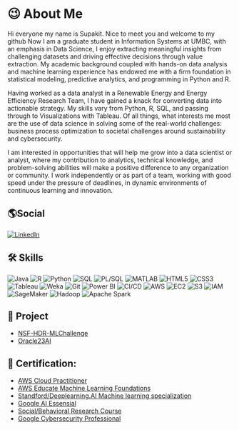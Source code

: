 <h1>😉 About Me </h1>
Hi everyone my name is Supakit. Nice to meet you and welcome to my github 
Now I am a graduate student in Information Systems at UMBC, with an emphasis in Data Science, I enjoy extracting meaningful insights from challenging datasets and driving effective decisions through value extraction. My academic background coupled with hands-on data analysis and machine learning experience has endowed me with a firm foundation in statistical modeling, predictive analytics, and programming in Python and R.

Having worked as a data analyst in a Renewable Energy and Energy Efficiency Research Team, I have gained a knack for converting data into actionable strategy. My skills vary from Python, R, SQL, and passing through to Visualizations with Tableau. Of all things, what interests me most are the use of data science in solving some of the real-world challenges: business process optimization to societal challenges around sustainability and cybersecurity.

I am interested in opportunities that will help me grow into a data scientist or analyst, where my contribution to analytics, technical knowledge, and problem-solving abilities will make a positive difference to any organization or community. I work independently or as part of a team, working with good speed under the pressure of deadlines, in dynamic environments of continuous learning and innovation.

<h2>🌎Social </h2>

[![LinkedIn](https://img.shields.io/badge/LinkedIn-0077B5?style=for-the-badge&logo=linkedin&logoColor=white)](www.linkedin.com/in/supakitboonsongprasert)

## 🛠️ Skills


![Java](https://img.shields.io/badge/Java-ED8B00?style=flat&logo=java&logoColor=white)
![R](https://img.shields.io/badge/R-276DC3?style=flat&logo=r&logoColor=white)
![Python](https://img.shields.io/badge/Python-3776AB?style=flat&logo=python&logoColor=white)
![SQL](https://img.shields.io/badge/SQL-336791?style=flat&logo=mysql&logoColor=white)
![PL/SQL](https://img.shields.io/badge/PL--SQL-F80000?style=flat&logo=oracle&logoColor=white)
![MATLAB](https://img.shields.io/badge/MATLAB-0076A8?style=flat&logo=mathworks&logoColor=white)
![HTML5](https://img.shields.io/badge/HTML5-E34F26?style=flat&logo=html5&logoColor=white)
![CSS3](https://img.shields.io/badge/CSS3-1572B6?style=flat&logo=css3&logoColor=white)
![Tableau](https://img.shields.io/badge/Tableau-E97627?style=flat&logo=tableau&logoColor=white)
![Weka](https://img.shields.io/badge/Weka-FFC20E?style=flat&logo=dataiku&logoColor=black)
![Git](https://img.shields.io/badge/Git-F05032?style=flat&logo=git&logoColor=white)
![Power BI](https://img.shields.io/badge/PowerBI-F2C811?style=flat&logo=powerbi&logoColor=black)
![CI/CD](https://img.shields.io/badge/CI%2FCD-0A0A0A?style=flat&logo=githubactions&logoColor=white)
![AWS](https://img.shields.io/badge/AWS-232F3E?style=flat&logo=amazonaws&logoColor=white)
![EC2](https://img.shields.io/badge/EC2-FF9900?style=flat&logo=amazonaws&logoColor=white)
![S3](https://img.shields.io/badge/S3-569A31?style=flat&logo=amazons3&logoColor=white)
![IAM](https://img.shields.io/badge/IAM-FF9900?style=flat&logo=amazonaws&logoColor=white)
![SageMaker](https://img.shields.io/badge/SageMaker-2E86C1?style=flat&logo=amazonaws&logoColor=white)
![Hadoop](https://img.shields.io/badge/Hadoop-66CCFF?style=flat&logo=apachehadoop&logoColor=black)
![Apache Spark](https://img.shields.io/badge/Apache_Spark-E25A1C?style=flat&logo=apachespark&logoColor=white)



<h2>💾 Project </h2>

- [NSF-HDR-MLChallenge](https://github.com/supakitboon/NSF-HDR-MLChallenge)
- [Oracle23AI](https://github.com/AswinKumar1/Vector_database_Oracle_23ai.git)

<h2>📃 Certification:</h2>

- [AWS Cloud Practitioner](https://www.credly.com/badges/df8c1424-eaea-45b5-9524-8d4e5ee8f15f/public_url)
- [AWS Educate Machine Learning Foundations](https://www.credly.com/badges/e00fb1df-1b84-46e7-8b95-8b6860800eeb/linked_in_profile)
- [Standford/Deeplearning.AI Machine learning specialization](https://www.coursera.org/account/accomplishments/specialization/FCG2OG0KX1IV)
- [Google AI Essensial](https://www.coursera.org/account/accomplishments/verify/ZTUH9O8W1A12)
- [Social/Behavioral Research Course](https://www.citiprogram.org/verify/?wc68206c5-155d-449b-935d-9168db4032fe-66105481)
- [Google Cybersecurity Professional](https://www.coursera.org/account/accomplishments/professional-cert/3S2KPZ6RQU5B)



